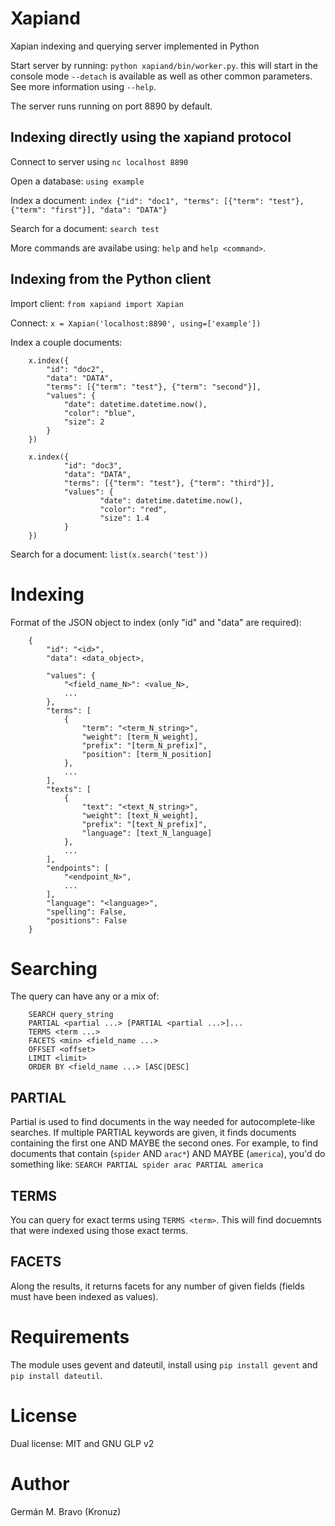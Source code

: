 Xapiand
=======

Xapian indexing and querying server implemented in Python

Start server by running: `python xapiand/bin/worker.py`. this will start in
the console mode `--detach` is available as well as other common parameters.
See more information using `--help`.

The server runs running on port 8890 by default.


Indexing directly using the xapiand protocol
--------------------------------------------

Connect to server using `nc localhost 8890`

Open a database: `using example`

Index a document: `index {"id": "doc1", "terms": [{"term": "test"}, {"term": "first"}], "data": "DATA"}`

Search for a document: `search test`

More commands are availabe using: `help` and `help <command>`.


Indexing from the Python client
-------------------------------

Import client: `from xapiand import Xapian`

Connect: `x = Xapian('localhost:8890', using=['example'])`

Index a couple documents:
```
	x.index({
		"id": "doc2",
		"data": "DATA",
		"terms": [{"term": "test"}, {"term": "second"}],
		"values": {
			"date": datetime.datetime.now(),
			"color": "blue",
			"size": 2
		}
	})

	x.index({
	        "id": "doc3",
	        "data": "DATA",
	        "terms": [{"term": "test"}, {"term": "third"}],
	        "values": {
	                "date": datetime.datetime.now(),
	                "color": "red",
	                "size": 1.4
	        }
	})
```

Search for a document: `list(x.search('test'))`


Indexing
========

Format of the JSON object to index (only "id" and "data" are required):

```
    {
        "id": "<id>",
        "data": <data_object>,

        "values": {
            "<field_name_N>": <value_N>,
            ...
        },
        "terms": [
            {
                "term": "<term_N_string>",
                "weight": [term_N_weight],
                "prefix": "[term_N_prefix]",
                "position": [term_N_position]
            },
            ...
        ],
        "texts": [
            {
                "text": "<text_N_string>",
                "weight": [text_N_weight],
                "prefix": "[text_N_prefix]",
                "language": [text_N_language]
            },
            ...
        ],
        "endpoints": [
            "<endpoint_N>",
            ...
        ],
        "language": "<language>",
        "spelling": False,
        "positions": False
    }
```

Searching
=========

The query can have any or a mix of:

```
    SEARCH query_string
    PARTIAL <partial ...> [PARTIAL <partial ...>]...
    TERMS <term ...>
    FACETS <min> <field_name ...>
    OFFSET <offset>
    LIMIT <limit>
    ORDER BY <field_name ...> [ASC|DESC]
```


PARTIAL
-------

Partial is used to find documents in the way needed for autocomplete-like
searches. If multiple PARTIAL keywords are given, it finds documents containing
the first one AND MAYBE the second ones. For example, to find documents that
contain (`spider` AND `arac*`) AND MAYBE (`america`), you'd do something like:
`SEARCH PARTIAL spider arac PARTIAL america`


TERMS
-----

You can query for exact terms using `TERMS <term>`. This will find docuemnts
that were indexed using those exact terms.

FACETS
------

Along the results, it returns facets for any number of given fields (fields must
have been indexed as values).


Requirements
============

The module uses gevent and dateutil, install using `pip install gevent` and
`pip install dateutil`.


License
=======

Dual license: MIT and GNU GLP v2


Author
======
Germán M. Bravo (Kronuz)
